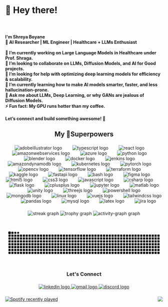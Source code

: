 <h1 align="left">👋 Hey there!</h1>

###

<br clear="both">

<h4 align="left">I'm Shreya Boyane<br>🚀 AI Researcher | ML Engineer | Healthcare + LLMs Enthusiast<br><br>🔭 I’m currently working on Large Language Models in Healthcare under Prof. Shraga.<br>👯 I’m looking to collaborate on LLMs, Diffusion Models, and AI for Good projects.<br>🤝 I’m looking for help with optimizing deep learning models for efficiency & scalability.<br>🌱 I’m currently learning how to make AI models smarter, faster, and less hallucination-prone.<br>💬 Ask me about LLMs, Deep Learning, or why GANs are jealous of Diffusion Models.<br>⚡ Fun fact: My GPU runs hotter than my coffee.<br><br>Let’s connect and build something awesome! 🚀</h4>

###

<h2 align="center">My 💪Superpowers</h2>

###

<div align="center">
  <img src="https://skillicons.dev/icons?i=ai" height="45" alt="adobeillustrator logo"  />
  <img width="25" />
  <img src="https://skillicons.dev/icons?i=ts" height="45" alt="typescript logo"  />
  <img width="25" />
  <img src="https://skillicons.dev/icons?i=react" height="45" alt="react logo"  />
  <img width="25" />
  <img src="https://skillicons.dev/icons?i=aws" height="45" alt="amazonwebservices logo"  />
  <img width="25" />
  <img src="https://cdn.jsdelivr.net/gh/devicons/devicon/icons/azure/azure-original.svg" height="45" alt="azure logo"  />
  <img width="25" />
  <img src="https://skillicons.dev/icons?i=py" height="45" alt="python logo"  />
  <img width="25" />
  <img src="https://skillicons.dev/icons?i=blender" height="45" alt="blender logo"  />
  <img width="25" />
  <img src="https://skillicons.dev/icons?i=docker" height="45" alt="docker logo"  />
  <img width="25" />
  <img src="https://skillicons.dev/icons?i=jenkins" height="45" alt="jenkins logo"  />
  <img width="25" />
  <img src="https://skillicons.dev/icons?i=dynamodb" height="45" alt="amazondynamodb logo"  />
  <img width="25" />
  <img src="https://skillicons.dev/icons?i=kubernetes" height="45" alt="kubernetes logo"  />
  <img width="25" />
  <img src="https://skillicons.dev/icons?i=pytorch" height="45" alt="pytorch logo"  />
  <img width="25" />
  <img src="https://cdn.jsdelivr.net/gh/devicons/devicon/icons/opencv/opencv-original.svg" height="45" alt="opencv logo"  />
  <img width="25" />
  <img src="https://skillicons.dev/icons?i=tensorflow" height="45" alt="tensorflow logo"  />
  <img width="25" />
  <img src="https://cdn.jsdelivr.net/gh/devicons/devicon/icons/terraform/terraform-original.svg" height="45" alt="terraform logo"  />
  <img width="25" />
  <img src="https://cdn.jsdelivr.net/gh/devicons/devicon/icons/kaggle/kaggle-original.svg" height="45" alt="kaggle logo"  />
  <img width="25" />
  <img src="https://skillicons.dev/icons?i=fastapi" height="45" alt="fastapi logo"  />
  <img width="25" />
  <img src="https://skillicons.dev/icons?i=bash" height="45" alt="bash logo"  />
  <img width="25" />
  <img src="https://skillicons.dev/icons?i=figma" height="45" alt="figma logo"  />
  <img width="25" />
  <img src="https://skillicons.dev/icons?i=html" height="45" alt="html5 logo"  />
  <img width="25" />
  <img src="https://skillicons.dev/icons?i=css" height="45" alt="css3 logo"  />
  <img width="25" />
  <img src="https://skillicons.dev/icons?i=js" height="45" alt="javascript logo"  />
  <img width="25" />
  <img src="https://cdn.jsdelivr.net/gh/devicons/devicon/icons/csharp/csharp-original.svg" height="45" alt="csharp logo"  />
  <img width="25" />
  <img src="https://skillicons.dev/icons?i=flask" height="45" alt="flask logo"  />
  <img width="25" />
  <img src="https://skillicons.dev/icons?i=cpp" height="45" alt="cplusplus logo"  />
  <img width="25" />
  <img src="https://cdn.jsdelivr.net/gh/devicons/devicon/icons/jupyter/jupyter-original.svg" height="45" alt="jupyter logo"  />
  <img width="25" />
  <img src="https://skillicons.dev/icons?i=matlab" height="45" alt="matlab logo"  />
  <img width="25" />
  <img src="https://skillicons.dev/icons?i=unity" height="45" alt="unity logo"  />
  <img width="25" />
  <img src="https://skillicons.dev/icons?i=threejs" height="45" alt="threejs logo"  />
  <img width="25" />
  <img src="https://skillicons.dev/icons?i=powershell" height="45" alt="powershell logo"  />
  <img width="25" />
  <img src="https://skillicons.dev/icons?i=mongodb" height="45" alt="mongodb logo"  />
  <img width="25" />
  <img src="https://cdn.jsdelivr.net/gh/devicons/devicon/icons/linux/linux-original.svg" height="45" alt="linux logo"  />
  <img width="25" />
  <img src="https://skillicons.dev/icons?i=vue" height="45" alt="vuejs logo"  />
  <img width="25" />
  <img src="https://skillicons.dev/icons?i=tailwind" height="45" alt="tailwindcss logo"  />
  <img width="25" />
  <img src="https://cdn.jsdelivr.net/gh/devicons/devicon/icons/pandas/pandas-original.svg" height="45" alt="pandas logo"  />
  <img width="25" />
  <img src="https://skillicons.dev/icons?i=mysql" height="45" alt="mysql logo"  />
  <img width="25" />
  <img src="https://skillicons.dev/icons?i=latex" height="45" alt="latex logo"  />
  <img width="25" />
  <img src="https://cdn.jsdelivr.net/gh/devicons/devicon/icons/jira/jira-original.svg" height="45" alt="jira logo"  />
</div>

###

<div align="center">
  <img src="https://streak-stats.demolab.com?user=Sonica-B&locale=en&mode=daily&theme=dracula&hide_border=true&border_radius=10" height="350" alt="streak graph"  />
  <img src="https://github-profile-trophy.vercel.app?username=Sonica-B&theme=darkhub&no-frame=true&no-bg=true&margin-w=100&row=3&column=3" height="350" alt="trophy graph"  />
  <img src="https://github-readme-activity-graph.vercel.app/graph?username=Sonica-B&theme=redical&area=true&hide_border=true&hide_title=true" height="350" alt="activity-graph graph"  />
</div>

###

<br clear="both">

<img src="https://raw.githubusercontent.com/Sonica-B/Sonica-B/output/snake.svg" alt="Snake animation" />

###

<h3 align="center">Let's Connect</h3>

###

<div align="center">
  <a href="https://www.linkedin.com/in/shreya-boyane/" target="_blank">
    <img src="https://raw.githubusercontent.com/maurodesouza/profile-readme-generator/master/src/assets/icons/social/linkedin/default.svg" width="74" height="35" alt="linkedin logo"  />
  </a>
  <a href="mailto:shreyaa.boyane@gmail.com" target="_blank">
    <img src="https://raw.githubusercontent.com/maurodesouza/profile-readme-generator/master/src/assets/icons/social/gmail/default.svg" width="74" height="35" alt="gmail logo"  />
  </a>
  <a href="http://discordapp.com/users/817265009376886785" target="_blank">
    <img src="https://raw.githubusercontent.com/maurodesouza/profile-readme-generator/master/src/assets/icons/social/discord/default.svg" width="74" height="35" alt="discord logo"  />
  </a>
</div>

###

<img align="right" height="150" src="https://i.imgflip.com/65efzo.gif"  />

###

<div align="left">
  <a href="https://open.spotify.com/user/a744lq8fgnis77rrx0q5dr86e">
    <img src="https://spotify-recently-played-readme.vercel.app/api?user=a744lq8fgnis77rrx0q5dr86e&count=2&unique=true" alt="Spotify recently played"  />
  </a>
</div>

###
